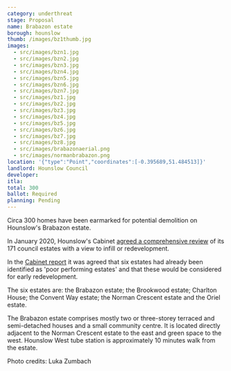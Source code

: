 ```yaml
---
category: underthreat
stage: Proposal
name: Brabazon estate 
borough: hounslow 
thumb: /images/bz1thumb.jpg
images:
  - src/images/bzn1.jpg
  - src/images/bzn2.jpg
  - src/images/bzn3.jpg
  - src/images/bzn4.jpg
  - src/images/bzn5.jpg
  - src/images/bzn6.jpg
  - src/images/bzn7.jpg
  - src/images/bz1.jpg
  - src/images/bz2.jpg
  - src/images/bz3.jpg
  - src/images/bz4.jpg
  - src/images/bz5.jpg
  - src/images/bz6.jpg
  - src/images/bz7.jpg
  - src/images/bz8.jpg
  - src/images/brabazonaerial.png
  - src/images/normanbrabazon.png
location: '{"type":"Point","coordinates":[-0.395689,51.484513]}'
landlord: Hounslow Council
developer:
itla:
total: 300
ballot: Required
planning: Pending
---
```

Circa 300 homes have been earmarked for potential demolition on Hounslow's Brabazon estate.

In January 2020, Hounslow's Cabinet [agreed a comprehensive review](https://democraticservices.hounslow.gov.uk/documents/s157644/CEX432%20Housing%20Estate%20Regeneration%20Programme.pdf) of its 171 council estates with a view to infill or redevelopment.

In the [Cabinet report](https://democraticservices.hounslow.gov.uk/documents/s157644/CEX432%20Housing%20Estate%20Regeneration%20Programme.pdf) it was agreed that six estates had already been identified as 'poor performing estates' and that these would be considered for early redevelopment.

The six estates are: the Brabazon estate; the Brookwood estate; Charlton House; the Convent Way estate; the Norman Crescent estate and the Oriel estate.

The Brabazon estate comprises mostly two or three-storey terraced and semi-detached houses and a small community centre. It is located directly adjacent to the Norman Crescent estate to the east and green space to the west. Hounslow West tube station is approximately 10 minutes walk from the estate.

Photo credits: Luka Zumbach
